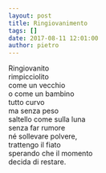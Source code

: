```yaml
---
layout: post
title: Ringiovanimento
tags: []
date: 2017-08-11 12:01:00
author: pietro
---
```

Ringiovanito<br/>rimpicciolito<br/>come un vecchio<br/>o come un bambino<br/>tutto curvo<br/>ma senza peso<br/>saltello come sulla luna<br/>senza far rumore<br/>né sollevare polvere,<br/>trattengo il fiato<br/>sperando che il momento<br/>decida di restare.
